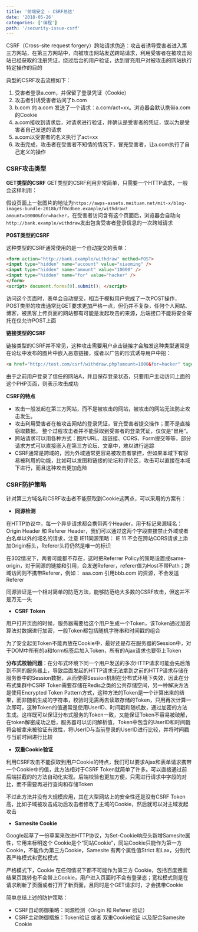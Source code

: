 ```yaml
---
title: '前端安全 - CSRF总结'
date: '2018-05-26'
categories: ['编程']
path: '/security-issue-csrf'
---
```


CSRF（Cross-site request forgery）跨站请求伪造：攻击者诱导受害者进入第三方网站，在第三方网站中，向被攻击网站发送跨站请求，利用受害者在被攻击网站已经获取的注册凭证，绕过后台的用户验证，达到冒充用户对被攻击的网站执行特定操作的目的

典型的CSRF攻击流程如下：

1. 受害者登录a.com，并保留了登录凭证（Cookie）
2. 攻击者引诱受害者访问了b.com
3. b.com 向 a.com 发送了一个请求：a.com/act=xx。浏览器会默认携带a.com的Cookie
4. a.com接收到请求后，对请求进行验证，并确认是受害者的凭证，误以为是受害者自己发送的请求
5. a.com以受害者的名义执行了act=xx
6. 攻击完成，攻击者在受害者不知情的情况下，冒充受害者，让a.com执行了自己定义的操作

### CSRF攻击类型

**GET类型的CSRF**
GET类型的CSRF利用非常简单，只需要一个HTTP请求，一般会这样利用：

假设页面上一张图片的地址为`https://awps-assets.meituan.net/mit-x/blog-images-bundle-2018b/ff0cdbee.example/withdraw?amount=10000&for=hacker`，在受害者访问含有这个页面后，浏览器会自动向`http://bank.example/withdraw`发出包含受害者登录信息的一次跨域请求

**POST类型的CSRF**

这种类型的CSRF通常使用的是一个自动提交的表单：

```html
<form action="http://bank.example/withdraw" method=POST>
<input type="hidden" name="account" value="xiaoming" />
<input type="hidden" name="amount" value="10000" />
<input type="hidden" name="for" value="hacker" />
</form>
<script> document.forms[0].submit(); </script>
```

访问这个页面时，表单会自动提交，相当于模拟用户完成了一次POST操作，POST类型的攻击通常比GET要求更加严格一点，但仍并不复杂，任何个人网站、博客，被黑客上传页面的网站都有可能是发起攻击的来源，后端接口不能将安全寄托在仅允许POST上面

**链接类型的CSRF**

链接类型的CSRF并不常见，这种攻击需要用户点击链接才会触发这种类型通常是在论坛中发布的图片中嵌入恶意链接，或者以广告的形式诱导用户中招：

```html
<a href="http://test.com/csrf/withdraw.php?amount=1000&for=hacker" taget="_blank">震惊！！<a/>
```

由于之前用户登录了信任的网站A，并且保存登录状态，只要用户主动访问上面的这个PHP页面，则表示攻击成功

**CSRF的特点**

- 攻击一般发起在第三方网站，而不是被攻击的网站，被攻击的网站无法防止攻击发生。
- 攻击利用受害者在被攻击网站的登录凭证，冒充受害者提交操作；而不是直接窃取数据。
  整个过程攻击者并不能获取到受害者的登录凭证，仅仅是“冒用”。
- 跨站请求可以用各种方式：图片URL、超链接、CORS、Form提交等等，部分请求方式可以直接嵌入在第三方论坛、文章中，难以进行追踪
- CSRF通常是跨域的，因为外域通常更容易被攻击者掌控，但如果本域下有容易被利用的功能，比如可以发图和链接的论坛和评论区，攻击可以直接在本域下进行，而且这种攻击更加危险

### CSRF防护策略

针对第三方域名和CSRF攻击者不能获取到Cookie这两点，可以采用的方案有：

- **同源检测**

在HTTP协议中，每一个异步请求都会携带两个Header，用于标记来源域名：Origin Header 和 Referer Header，我们可以通过这两个字段直接禁止外域或者白名单以外的域名的请求，注意 IE11同源策略： IE 11 不会在跨站CORS请求上添加Origin标头，Referer头将仍然是唯一的标识

在302情况下，两者可能都不存在，这时把Referrer Policy的策略设置成same-origin，对于同源的链接和引用，会发送Referer，referer值为Host不带Path；跨域访问则不携带Referer，例如： aaa.com 引用bbb.com 的资源，不会发送Referer

同源验证是一个相对简单的防范方法，能够防范绝大多数的CSRF攻击，但这并不是万无一失

- **CSRF Token**

用户打开页面的时候，服务器需要给这个用户生成一个Token，该Token通过加密算法对数据进行加密，一般Token都包括随机字符串和时间戳的组合

为了安全起见Token不能再放在Cookie中，最好还是存在服务器的Session中，对于DOM中所有的a和form标签后加入Token，所有的Ajax请求也要带上Token

**分布式校验问题**：在分布式环境下同一个用户发送的多次HTTP请求可能会先后落到不同的服务器上，导致后面发起的HTTP请求无法拿到之前的HTTP请求存储在服务器中的Session数据，从而使得Session机制在分布式环境下失效，因此在分布式集群中CSRF Token需要存储在Redis之类的公共存储空间，另一种解决方法是使用Encrypted Token Pattern方式，这种方法的Token是一个计算出来的结果，而非随机生成的字符串，校验时无需再去读取存储的Token，只用再次计算一次即可，这种Token的值通常是使用UserID、时间戳和随机数，通过加密的方法生成。这样既可以保证分布式服务的Token一致，又能保证Token不容易被破解，在token解密成功之后，服务器可以访问解析值，Token中包含的UserID和时间戳将会被拿来被验证有效性，将UserID与当前登录的UserID进行比较，并将时间戳与当前时间进行比较

- **双重Cookie验证**

利用CSRF攻击不能获取到用户Cookie的特点，我们可以要求Ajax和表单请求携带一个Cookie中的值，此方法相对于CSRF Token就简单了许多。可以直接通过前后端拦截的的方法自动化实现。后端校验也更加方便，只需进行请求中字段的对比，而不需要再进行查询和存储Token

不过此方法并没有大规模应用，其在大型网站上的安全性还是没有CSRF Token高，比如子域被攻击成功后攻击者修改了主域的Cookie，然后就可以对主域发起攻击

- **Samesite Cookie**

Google起草了一份草案来改进HTTP协议，为Set-Cookie响应头新增Samesite属性，它用来标明这个 Cookie是个“同站Cookie”，同站Cookie只能作为第一方Cookie，不能作为第三方Cookie，Samesite 有两个属性值Strict 和Lax，分别代表严格模式和宽松模式

严格模式下，Cookie 在任何情况下都不可能作为第三方 Cookie，包括百度搜索结果页跳转也不会带上Cookie，用户进入页面时不会有登录态；宽松模式则是在请求刷新了页面或者打开了新页面，且同时是个GET请求时，才会携带Cookie

简单总结上述的防护策略：

- CSRF自动防御策略：同源检测（Origin 和 Referer 验证）
- CSRF主动防御措施：Token验证 或者 双重Cookie验证 以及配合Samesite Cookie